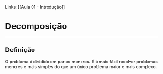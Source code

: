 Links: [[Aula 01 - Introdução]]

# Decomposição
---
## Definição
O problema é dividido em partes menores. É é mais fácil
resolver problemas menores e mais simples do que um
único problema maior e mais complexo.

